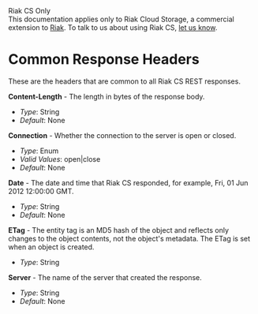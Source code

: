 <div class="info"><div class="title">Riak CS Only</div>This documentation applies only to Riak Cloud Storage, a commercial extension to <a href="http://wiki.basho.com/Riak.html">Riak</a>. To talk to us about using Riak CS, <a href="http://info.basho.com/Wiki_Contact_RiakCS.html" target="_blank">let us know</a>.</div>

# Common Response Headers
These are the headers that are common to all Riak CS REST responses.

**Content-Length** - The length in bytes of the response body.

* *Type*: String
* *Default*: None

**Connection** - Whether the connection to the server is open or closed.

* *Type*: Enum
* *Valid Values*: open|close
* *Default*: None

**Date** - The date and time that Riak CS responded, for example, Fri, 01 Jun 2012 12:00:00 GMT.

* *Type*: String
* *Default*: None

**ETag** - The entity tag is an MD5 hash of the object and reflects only changes to the object contents, not the object's metadata. The ETag is set when an object is created.


* *Type*: String

**Server** - The name of the server that created the response.

* *Type*: String
* *Default*: None
